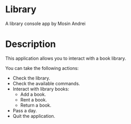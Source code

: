 # Library

<p>A library console app by Mosin Andrei</p>

# Description

<p>This application allows you to interact with a book library.</p>
<p>You can take the following actions:</p>
<ul>
  <li>Check the library.</li>
  <li>Check the available commands.</li>
  <li>Interact with library books:
    <ul>
      <li>Add a book.</li>
      <li>Rent a book.</li>
      <li>Return a book.</li>
    </ul>
  </li>
  <li>Pass a day.</li>
  <li>Quit the application.</li>
</ul>

